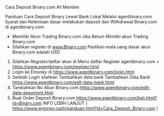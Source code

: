 Cara Deposit Binary.com All Member

Panduan Cara Deposit Binary Lewat Bank Lokal Melalui agentbinary.com 
Syarat dan Ketentuan dasar melakukan deposit dan Withdrawal Binary.com di agentbinary.com

* Memiliki Akun Trading Binary.com Jika Belum Mimiliki akun Trading Binary.com
* Silahkan register di www.Binary.com Pastikan mata uang dasar akun Binary.com adalah USD
1. Silahkan Register/daftar akun di Menu daftar Register agentbinary.com > https://www.agentbinary.com/register.html
2. Login ke Emoney di https://www.agentbinary.com/login.html
3. Setelah Login silahkan Tambahkan data bank Tambahkan Data Bank 
https://www.agentbinary.com/edit-data-bank.html
4. Tambahkan No Akun Binary.com
https://www.agentbinary.com/edit-data-epayment.html
5. Buat Order Deposit Binary.com
https://www.agentbinary.com/beli.html?id=Binary.com
INFO LEBIH LANJUT ( https://www.emoney.cash/panduan.html?id=Cara_Deposit_Binary.com )
